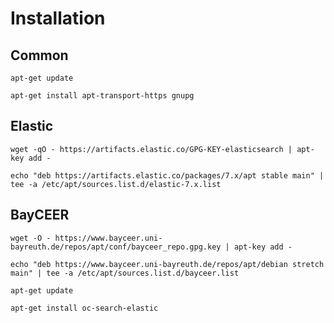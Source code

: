 # Installation

## Common
`apt-get update`

`apt-get install apt-transport-https gnupg`

## Elastic 
`wget -qO - https://artifacts.elastic.co/GPG-KEY-elasticsearch | apt-key add -`

`echo "deb https://artifacts.elastic.co/packages/7.x/apt stable main" | tee -a /etc/apt/sources.list.d/elastic-7.x.list`

## BayCEER
`wget -O - https://www.bayceer.uni-bayreuth.de/repos/apt/conf/bayceer_repo.gpg.key | apt-key add -`

`echo "deb https://www.bayceer.uni-bayreuth.de/repos/apt/debian stretch main" | tee -a /etc/apt/sources.list.d/bayceer.list`

`apt-get update`

`apt-get install oc-search-elastic`


